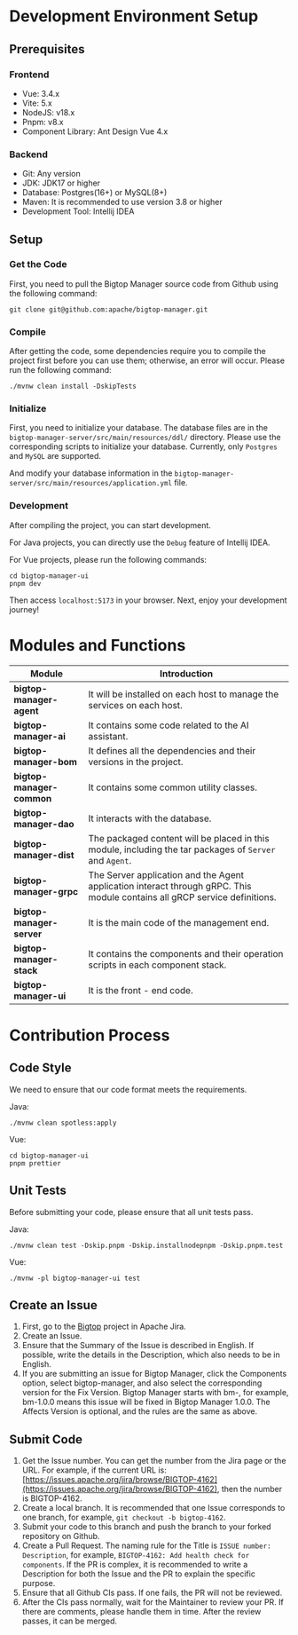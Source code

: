# Development Environment Setup

## Prerequisites

### Frontend
* Vue: 3.4.x
* Vite: 5.x
* NodeJS: v18.x
* Pnpm: v8.x
* Component Library: Ant Design Vue 4.x

### Backend
* Git: Any version
* JDK: JDK17 or higher
* Database: Postgres(16+) or MySQL(8+)
* Maven: It is recommended to use version 3.8 or higher
* Development Tool: Intellij IDEA

## Setup

### Get the Code
First, you need to pull the Bigtop Manager source code from Github using the following command:

`git clone git@github.com:apache/bigtop-manager.git`

### Compile
After getting the code, some dependencies require you to compile the project first before you can use them; otherwise, an error will occur. Please run the following command:

`./mvnw clean install -DskipTests`

### Initialize
First, you need to initialize your database. The database files are in the `bigtop-manager-server/src/main/resources/ddl/` directory. Please use the corresponding scripts to initialize your database. Currently, only `Postgres` and `MySQL` are supported.

And modify your database information in the `bigtop-manager-server/src/main/resources/application.yml` file.

### Development
After compiling the project, you can start development.

For Java projects, you can directly use the `Debug` feature of Intellij IDEA.

For Vue projects, please run the following commands:

```
cd bigtop-manager-ui
pnpm dev
```

Then access `localhost:5173` in your browser. Next, enjoy your development journey!

# Modules and Functions
| Module | Introduction | 
|-|-|
| **bigtop-manager-agent** | It will be installed on each host to manage the services on each host. |
| **bigtop-manager-ai** | It contains some code related to the AI assistant. |
| **bigtop-manager-bom** | It defines all the dependencies and their versions in the project. |
| **bigtop-manager-common** | It contains some common utility classes. |
| **bigtop-manager-dao** | It interacts with the database. |
| **bigtop-manager-dist** | The packaged content will be placed in this module, including the tar packages of `Server` and `Agent`. |
| **bigtop-manager-grpc** | The Server application and the Agent application interact through gRPC. This module contains all gRCP service definitions. |
| **bigtop-manager-server** | It is the main code of the management end. |
| **bigtop-manager-stack** | It contains the components and their operation scripts in each component stack. |
| **bigtop-manager-ui** | It is the front - end code. |

# Contribution Process

## Code Style
We need to ensure that our code format meets the requirements.

Java:
```
./mvnw clean spotless:apply
```

Vue:
```
cd bigtop-manager-ui
pnpm prettier
```

## Unit Tests
Before submitting your code, please ensure that all unit tests pass.

Java:
```
./mvnw clean test -Dskip.pnpm -Dskip.installnodepnpm -Dskip.pnpm.test
```

Vue:
```
./mvnw -pl bigtop-manager-ui test
```

## Create an Issue
1. First, go to the [Bigtop](https://issues.apache.org/jira/projects/BIGTOP) project in Apache Jira.
2. Create an Issue.
3. Ensure that the Summary of the Issue is described in English. If possible, write the details in the Description, which also needs to be in English.
4. If you are submitting an issue for Bigtop Manager, click the Components option, select bigtop-manager, and also select the corresponding version for the Fix Version. Bigtop Manager starts with bm-, for example, bm-1.0.0 means this issue will be fixed in Bigtop Manager 1.0.0. The Affects Version is optional, and the rules are the same as above.

## Submit Code
1. Get the Issue number. You can get the number from the Jira page or the URL. For example, if the current URL is: [https://issues.apache.org/jira/browse/BIGTOP-4162](https://issues.apache.org/jira/browse/BIGTOP-4162), then the number is BIGTOP-4162.
2. Create a local branch. It is recommended that one Issue corresponds to one branch, for example, `git checkout -b bigtop-4162`.
3. Submit your code to this branch and push the branch to your forked repository on Github.
4. Create a Pull Request. The naming rule for the Title is `ISSUE number: Description`, for example, `BIGTOP-4162: Add health check for components`. If the PR is complex, it is recommended to write a Description for both the Issue and the PR to explain the specific purpose.
5. Ensure that all Github CIs pass. If one fails, the PR will not be reviewed.
6. After the CIs pass normally, wait for the Maintainer to review your PR. If there are comments, please handle them in time. After the review passes, it can be merged.